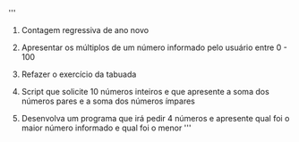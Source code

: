 '''
1) Contagem regressiva de ano novo

2) Apresentar os múltiplos de um número informado pelo usuário entre 0 - 100

3) Refazer o exercício da tabuada

4) Script que solicite 10 números inteiros e que apresente a soma dos números pares e a soma dos números ímpares

5) Desenvolva um programa que irá pedir 4 números e apresente qual foi o maior número informado e qual foi o menor
'''